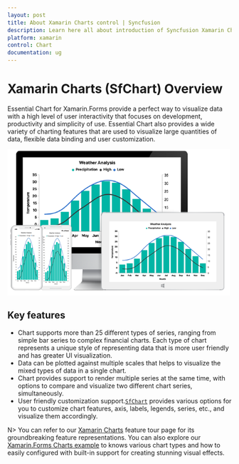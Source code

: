 ```yaml
---
layout: post
title: About Xamarin Charts control | Syncfusion
description: Learn here all about introduction of Syncfusion Xamarin Charts (SfChart) control, its elements and more.
platform: xamarin
control: Chart
documentation: ug
---
```


# Xamarin Charts (SfChart) Overview

Essential Chart for Xamarin.Forms provide a perfect way to visualize data with a high level of user interactivity that focuses on development, productivity and simplicity of use. Essential Chart also provides a wide variety of charting features that are used to visualize large quantities of data, flexible data binding and user customization.

![Overview of Xamarin.Forms Chart](Overview_images/img1.png)


## Key features

* Chart supports more than 25 different types of series, ranging from simple bar series to complex financial charts. Each type of chart represents a unique style of representing data that is more user friendly and has greater UI visualization.
* Data can be plotted against multiple scales that helps to visualize the mixed types of data in a single chart.
* Chart provides support to render multiple series at the same time, with options to compare and visualize two different chart series, simultaneously.
* User friendly customization support.[`SfChart`](https://help.syncfusion.com/cr/xamarin/Syncfusion.SfChart.XForms.SfChart.html) provides various options for you to customize chart features, axis, labels, legends, series, etc., and visualize them accordingly. 

N> You can refer to our [Xamarin Charts](https://www.syncfusion.com/xamarin-ui-controls/xamarin-charts) feature tour page for its groundbreaking feature representations. You can also explore our [Xamarin.Forms Charts example](https://github.com/syncfusion/xamarin-demos/tree/master/Forms/Chart) to knows various chart types and how to easily configured with built-in support for creating stunning visual effects.  

